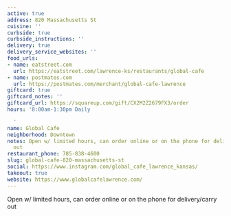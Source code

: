 ```yaml
---
active: true
address: 820 Massachusetts St
cuisine: ''
curbside: true
curbside_instructions: ''
delivery: true
delivery_service_websites: ''
food_urls:
- name: eatstreet.com
  url: https://eatstreet.com/lawrence-ks/restaurants/global-cafe
- name: postmates.com
  url: https://postmates.com/merchant/global-cafe-lawrence
giftcard: true
giftcard_notes: ''
giftcard_url: https://squareup.com/gift/CX2M2Z2679FX3/order
hours: '8:00am-1:30pm Daily

  '
name: Global Cafe
neighborhood: Downtown
notes: Open w/ limited hours, can order online or on the phone for delivery/carry
  out
restaurant_phone: 785-838-4600
slug: global-cafe-820-massachusetts-st
social: https://www.instagram.com/global_cafe_lawrence_kansas/
takeout: true
website: https://www.globalcafelawrence.com/
---
```


Open w/ limited hours, can order online or on the phone for delivery/carry out